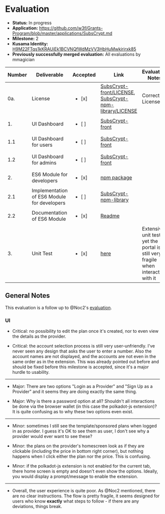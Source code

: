 # Evaluation

* **Status:** In progress
* **Application:** https://github.com/w3f/Grants-Program/blob/master/applications/SubsCrypt.md
* **Milestone:** 2
* **Kusama Identity:** [H9M22FTqs1kKRAUiEk1BCVNQfWdMzVV3HbHuMwkirirxk85](https://polkascan.io/pre/kusama/account/H9M22FTqs1kKRAUiEk1BCVNQfWdMzVV3HbHuMwkirirxk85)
* **Previously successfully merged evaluation:** All evaluations by mmagician

|        Number | Deliverable                                 | Accepted               | Link                                                                                                                                                                                       | Evaluation Notes                                               |
| ------------- | -------------                               | -------------          | -------------                                                                                                                                                                              | -------------                                                  |
|           0a. | License                                     | <ul><li>[x] </li></ul> | [SubsCrypt-front/LICENSE](https://github.com/oxydev/SubsCrypt-front/blob/main/LICENSE), [SubsCrypt-npm-library/LICENSE](https://github.com/oxydev/SubsCrypt-npm-library/blob/main/LICENSE) | Correct License                                                |
|            1. | UI Dashboard                                | <ul><li>[ ] </li></ul> | [SubsCrypt-front](https://github.com/oxydev/SubsCrypt-front)                                                                                                                               |                                                                |
|           1.1 | UI Dashboard for users                      | <ul><li>[ ] </li></ul> | [SubsCrypt-front](https://github.com/oxydev/SubsCrypt-front)                                                                                                                               |                                                                |
|           1.2 | UI Dashboard for admins                     | <ul><li>[ ] </li></ul> | [SubsCrypt-front](https://github.com/oxydev/SubsCrypt-front)                                                                                                                               |                                                                |
|            2. | ES6 Module for developers                   | <ul><li>[x] </li></ul> | [npm package](https://www.npmjs.com/package/@oxydev/subscrypt)                                                                                                                             |                                                                |
|           2.1 | Implementation of ES6 Module for developers | <ul><li>[ ] </li></ul> | [SubsCrypt-npm-library](https://github.com/oxydev/SubsCrypt-npm-library)                                                                                                                   |                                                                |
|           2.2 | Documentation of ES6 Module                 | <ul><li>[x] </li></ul> | [Readme](https://github.com/oxydev/SubsCrypt-npm-library/blob/main/README.md)                                                                                                              |                                                                |
|            3. | Unit Test                                   | <ul><li>[x] </li></ul> | [here](https://github.com/oxydev/SubsCrypt-npm-library/blob/main/src/index.test.js)                                                                                                        | Extensive unit tests, yet the portal is still very fragile when interacting with it |

## General Notes

This evaluation is a follow up to @Noc2's [evaluation](https://github.com/mmagician/Grant-Milestone-Delivery/blob/subscrypt-evaluation/evaluations/subscrypt_2_Noc2.md).

### UI

- Critical: no possibility to edit the plan once it's created, nor to even view the details as the provider.

- Critical: the account selection process is still very user-unfriendly. I've never seen any design that asks the user to enter a number. Also the account names are not displayed, and the accounts are not even in the same order as in the extension. This was already pointed out before and should be fixed before this milestone is accepted, since it's a major hurdle to usability.

---
- Major: There are two options "Login as a Provider" and "Sign Up as a Provider" and it seems they are doing exactly the same thing.

- Major: Why is there a password option at all? Shouldn't all interactions be done via the browser wallet (in this case the polkadot-js extension)? It is quite confusing as to why these two options even exist.

---
- Minor: sometimes I still see the template/sponsored plans when logged in as provider. I guess it's OK to see them as user, I don't see why a provider would ever want to see these?

- Minor: the plans on the provider's homescreen look as if they are clickable (including the price in bottom right corner), but nothing happens when I click either the plan nor the price. This is confusing.

- Minor: if the polkadot-js extension is not enabled for the current tab, there home screen is empty and doesn't even show the options. Ideally, you would display a prompt/message to enable the extension.

---
- Overall, the user experience is quite poor. As @Noc2 mentioned, there are no clear instructions. The flow is pretty fragile, it seems designed for users who know **exactly** what steps to follow - if there are any deviations, things break.
